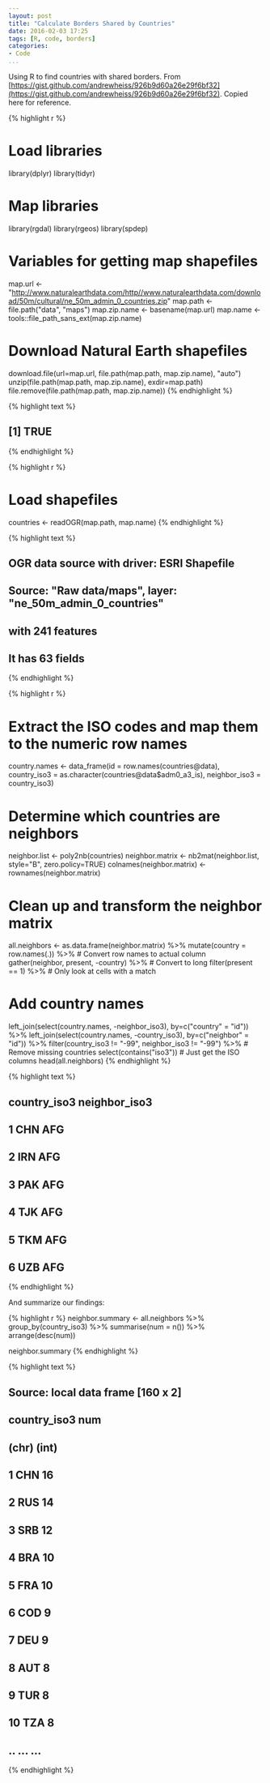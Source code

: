 ```yaml
---
layout: post
title: "Calculate Borders Shared by Countries"
date: 2016-02-03 17:25
tags: [R, code, borders]
categories: 
- Code
...
```


Using R to find countries with shared borders. From [https://gist.github.com/andrewheiss/926b9d60a26e29f6bf32](https://gist.github.com/andrewheiss/926b9d60a26e29f6bf32). Copied here for reference.

{% highlight r %}
# Load libraries
library(dplyr)
library(tidyr)

# Map libraries
library(rgdal)
library(rgeos)
library(spdep)

# Variables for getting map shapefiles
map.url <- "http://www.naturalearthdata.com/http//www.naturalearthdata.com/download/50m/cultural/ne_50m_admin_0_countries.zip"
map.path <- file.path("data", "maps")
map.zip.name <- basename(map.url)
map.name <- tools::file_path_sans_ext(map.zip.name)

# Download Natural Earth shapefiles
download.file(url=map.url, file.path(map.path, map.zip.name), "auto")
unzip(file.path(map.path, map.zip.name), exdir=map.path)
file.remove(file.path(map.path, map.zip.name))
{% endhighlight %}



{% highlight text %}
## [1] TRUE
{% endhighlight %}



{% highlight r %}
# Load shapefiles
countries <- readOGR(map.path, map.name)
{% endhighlight %}



{% highlight text %}
## OGR data source with driver: ESRI Shapefile 
## Source: "Raw data/maps", layer: "ne_50m_admin_0_countries"
## with 241 features
## It has 63 fields
{% endhighlight %}



{% highlight r %}
# Extract the ISO codes and map them to the numeric row names
country.names <- data_frame(id = row.names(countries@data),
                            country_iso3 = as.character(countries@data$adm0_a3_is),
                            neighbor_iso3 = country_iso3)

# Determine which countries are neighbors
neighbor.list <- poly2nb(countries)
neighbor.matrix <- nb2mat(neighbor.list, style="B", zero.policy=TRUE)
colnames(neighbor.matrix) <- rownames(neighbor.matrix)

# Clean up and transform the neighbor matrix
all.neighbors <- as.data.frame(neighbor.matrix) %>%
  mutate(country = row.names(.)) %>%  # Convert row names to actual column
  gather(neighbor, present, -country) %>%  # Convert to long
  filter(present == 1) %>%  # Only look at cells with a match
  # Add country names
  left_join(select(country.names, -neighbor_iso3), by=c("country" = "id")) %>%
  left_join(select(country.names, -country_iso3), by=c("neighbor" = "id")) %>%
  filter(country_iso3 != "-99", neighbor_iso3 != "-99") %>%  # Remove missing countries
  select(contains("iso3"))  # Just get the ISO columns
head(all.neighbors)
{% endhighlight %}



{% highlight text %}
##   country_iso3 neighbor_iso3
## 1          CHN           AFG
## 2          IRN           AFG
## 3          PAK           AFG
## 4          TJK           AFG
## 5          TKM           AFG
## 6          UZB           AFG
{% endhighlight %}

And summarize our findings:


{% highlight r %}
neighbor.summary <- all.neighbors %>%
  group_by(country_iso3) %>%
  summarise(num = n()) %>%
  arrange(desc(num))

neighbor.summary
{% endhighlight %}



{% highlight text %}
## Source: local data frame [160 x 2]
## 
##    country_iso3   num
##           (chr) (int)
## 1           CHN    16
## 2           RUS    14
## 3           SRB    12
## 4           BRA    10
## 5           FRA    10
## 6           COD     9
## 7           DEU     9
## 8           AUT     8
## 9           TUR     8
## 10          TZA     8
## ..          ...   ...
{% endhighlight %}
